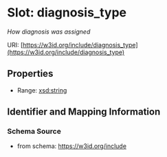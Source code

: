 # Slot: diagnosis_type
_How diagnosis was assigned_


URI: [https://w3id.org/include/diagnosis_type](https://w3id.org/include/diagnosis_type)



<!-- no inheritance hierarchy -->


## Properties

 * Range: [xsd:string](xsd:string)



## Identifier and Mapping Information







### Schema Source


* from schema: https://w3id.org/include



